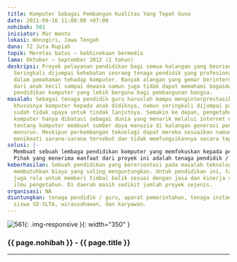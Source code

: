 ```yaml
---
title: Komputer Sebagai Pembangun Kualitas Yang Tepat Guna
date: 2011-09-16 11:08:00 +07:00
nohibah: 561
inisiator: Mur Wanto
lokasi: Wonogiri, Jawa Tengah
dana: 72 Juta Rupiah
topik: Meretas batas – kebhinekaan bermedia
lama: Oktober – September 2012 (1 tahun)
deskripsi: Proyek pelayanan pendidikan bagi semua kalangan yang beorientasi pada pendidikan.
  Seringkali dijumpai kehebatan seorang tenaga pendidik yang profesional, namun nol
  dalam pemahaman tehadap komputer. Banyak alangan yang gemar berinternet dengan mahir
  dari anak kecil sampai dewasa namun juga tidak dapat memahami bagaimana mengaplikasikan
  pendidikan komputer yang lebih berguna bagi pembangunan bangsa.
masalah: Sebagai tenaga pendidik guru haruslah mampu menginterprestasikan pengetahuannya
  khususnya komputer kepada anak didiknya, namun seringkali dijumpai para tenaga pendidik
  sudah tidak upaya untuk tindak lanjutnya. Semakin ke depan, pengetahuan tentang
  komputer hanya dibatasi sebagai dunia yang menarik melalui internet namun kesalahpahaman
  tentang komputer membuat sumber daya manusia di kalangan generasi penerus menjadi
  menurun. Meskipun perkembangan teknologi dapat mereka sesuaikan namun hanya sebatas
  menikmati sarana-sarana tersebut dan tidak memfungsikannya secara tepat.
solusi: |-
  Membuat sebuah lembaga pendidikan komputer yang memfokuskan kepada penyesuaian pengetahuan tentang komputer itu sendiri. Selangkah lebih maju dari lembaga-lembaga sebelumnya, kami akan menggunakan strategi praktek “berbisnis melalui komputer” yang di dalamnya mencakup target pencapaian kurikulum. Sehingga pemerataan pengetahuan tentang komputer dan fungsinya akan lebih berguna untuk dirinya dan banyak kalangan.
  Pihak yang menerima manfaat dari proyek ini adalah tenaga pendidik / guru, aparat pemerintahan, tenaga instansi, mahasiswa, siswa SD-SLTA, wirausahawan, dan karyawan.
keberhasilan: Sebuah pendidikan yang berorientasi pada masalah teknologi disadari
  membutuhkan biaya yang saling menguntungkan. Untuk pendidikan ini, target yang diuntungkan
  juga rela untuk memberi timbal balik sesuai dengan jasa dan kinerja sebagai penyaluran
  ilmu pengetahun. Di daerah masih sedikit jumlah proyek sejenis.
organisasi: NA
diuntungkan: tenaga pendidik / guru, aparat pemerintahan, tenaga instansi, mahasiswa,
  siswa SD-SLTA, wirausahawan, dan karyawan.
---
```


![561](/static/img/hibahcmb/561.png){: .img-responsive }{: width="350" }

### {{ page.nohibah }} - {{ page.title }}

---
